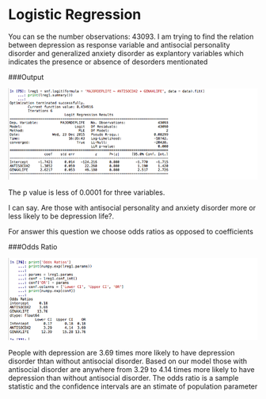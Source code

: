 # Logistic Regression

You can se the number observations: 43093. I am trying to find the relation between depression as response variable and antisocial personality disorder and generalized anxiety disorder as explantory  variables which indicates the presence or absence of desorders mentionated

###Output

![alt tag](https://github.com/marlonsvl/logitRegression/blob/master/images/img1.png)

The p value is less of 0.0001 for three variables.

I can say. Are those with antisocial personality and anxiety disorder  more or less likely to be depression life?.

For answer this question we choose odds ratios as opposed to coefficients

###Odds Ratio

![alt tag](https://github.com/marlonsvl/logitRegression/blob/master/images/img2.png)

People with depression are 3.69 times more likely to have depression disorder thtan without antisocial disorder. Based on our model those with antisocial disorder are anywhere from 3.29 to 4.14 times more likely to have depression than without antisocial disorder. The odds ratio is a sample statistic and the confidence intervals are an stimate of population parameter 
